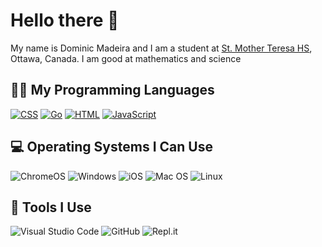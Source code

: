 <h1> Hello there 👋 </h1>
<p>My name is Dominic Madeira and I am a student at <a href="http://mths.ca">St. Mother Teresa HS</a>, Ottawa, Canada. I am good at mathematics and science</p>

<h2>🧑‍💻 My Programming Languages</h2>
<p>
  <a href="https://github.com/search?q=user%3ADominic-Madiera+language%3Acss"><img alt="CSS" src="https://img.shields.io/badge/CSS-1572B6.svg?logo=css3&logoColor=white"></a>
  <a href="https://github.com/search?q=user%3ADominic-Madiera+language%3Ago"><img alt="Go" src="https://img.shields.io/badge/go-%2300ADD8?logo=go&logoColor=white"></a>
  <a href="https://github.com/search?q=user%3ADominic-Madiera+language%3Ahtml"><img alt="HTML" src="https://img.shields.io/badge/HTML-E34F26.svg?logo=html5&logoColor=white"></a>
  <a href="https://github.com/search?q=user%3ADominic-Madiera+language%3Ajavascript"><img alt="JavaScript" src="https://img.shields.io/badge/JavaScript-F7DF1E.svg?logo=javascript&logoColor=black"></a>
</p>

<h2>💻 Operating Systems I Can Use</h2>
<p>
  <img src="https://img.shields.io/badge/chrome%20os-3d89fc?logo=google%20chrome&logoColor=white" alt="ChromeOS">
  <img src="https://img.shields.io/badge/Windows-0078D6?logo=windows&logoColor=white" alt="Windows">
  <img src="https://img.shields.io/badge/iOS-000000?logo=ios&logoColor=white" alt="iOS">
  <img src="https://img.shields.io/badge/mac%20os-000000?logo=macos&logoColor=white" alt="Mac OS">
  <img src="https://img.shields.io/badge/Linux-FCC624?logo=linux&logoColor=black" alt="Linux">
</p>

<h2>🔧 Tools I Use</h2>
<img src="https://img.shields.io/badge/Visual%20Studio%20Code-0078d7.svg?logo=visual-studio-code&logoColor=white" alt="Visual Studio Code">
<img src="https://img.shields.io/badge/github-%23121011.svg?logo=github&logoColor=white" alt="GitHub">
<img src="https://img.shields.io/badge/Repl.it-%230D101E.svg?logo=replit&logoColor=orange" alt="Repl.it">

<!--
**Dominic-Madeira/Dominic-Madeira** is a ✨ _special_ ✨ repository because its `README.md` (this file) appears on your GitHub profile.

Here are some ideas to get you started:

- 🔭 I’m currently working on ...
- 🌱 I’m currently learning ...
- 👯 I’m looking to collaborate on ...
- 🤔 I’m looking for help with ...
- 💬 Ask me about ...
- 📫 How to reach me: ...
- 😄 Pronouns: ...
- ⚡ Fun fact: ...
-->
